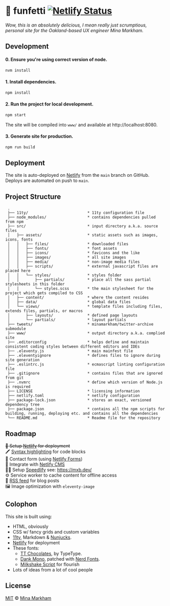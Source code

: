 # 🧁 funfetti [![Netlify Status](https://api.netlify.com/api/v1/badges/8af1abb7-f4a1-46de-b6c7-cda9727b7dd7/deploy-status)](https://app.netlify.com/sites/cupcake-funfetti/deploys)

_Wow, this is an absolutely delicious, I mean really just scrumptious, personal site for the Oakland-based UX engineer Mina Markham._

## Development

#### 0. **Ensure** you're using correct version of node.

```bash
nvm install
```

#### 1. **Install** dependencies.

```bash
npm install
```

#### 2. **Run** the project for local development.

```bash
npm start
```
The site will be compiled into `www/` and available at http://localhost:8080.

#### 3. **Generate** site for production.

```bash
npm run build
```

## Deployment

The site is auto-deployed on [Netlify][netlify] from the `main` branch on GitHub. Deploys are automated on push to `main`.

## Project Structure

```
 .
 ├── 11ty/                          * 11ty configuration file
 ├── node_modules/                  * contains dependencies pulled from npm
 ├── src/                           * input directory a.k.a. source files
 │   ├── assets/                    * static assets such as images, icons, fonts
 │   │   ├── files/                 * downloaded files
 │   │   ├── fonts/                 * font assets
 │   │   ├── icons/                 * favicons and the like
 │   │   ├── images/                * all site images
 │   │   ├── media/                 * non-image media files
 │   │   ├── scripts/               * external javascript files are placed here
 │   │   └── styles/                * styles folder
 │   │       ├── partials/          * place all the sass partial stylesheets in this folder
 │   │       └── styles.scss        * the main stylesheet for the project which gets compiled to CSS
 │   ├── content/                   * where the content resides
 │   ├── data/                      * global data files
 │   └── views/                     * template files including files, extends files, partials, or macros
 │       ├── layouts/               * defined page layouts
 │       └── partials/              * layout partials
 ├── tweets/                        * minamarkham/twitter-archive submodule
 ├── www/                           * output directory a.k.a. complied site
 ├── .editorconfig                  * helps define and maintain consistent coding styles between different editors and IDEs
 ├── .eleventy.js                   * main mainfest file
 ├── .eleventyignore                * defines files to ignore during site generation
 ├── .eslintrc.js                   * ecmascript linting configuration file
 ├── .gitignore                     * contains files that are ignored from git
 ├── .nvmrc                         * define which version of Node.js is required
 ├── LICENSE                        * licensing information
 ├── netlify.toml                   * netlify configuration
 ├── package-lock.json              * stores an exact, versioned dependency tree
 ├── package.json                   * contains all the npm scripts for building, running, deploying etc. and contains all the dependencies
 └── README.md                      * Readme file for the repository
```

## Roadmap

~~🚀 Setup [Netlify](https://www.netlify.com/) for deployment~~  
🖍️ [Syntax highlighting](https://www.11ty.dev/docs/plugins/syntaxhighlight/) for code blocks  
💌 Contact form (using [Netlify Forms](https://docs.netlify.com/forms/setup/))  
📝 Integrate with [Netlify CMS](https://www.netlifycms.org/)  
🏃‍♀️ Setup [Speedlify][speedlify] see: https://mxb.dev/  
⚙️  Service worker to cache content for offline access  
📡 [RSS feed](https://www.11ty.dev/docs/plugins/rss/) for blog posts  
🖼 Image optimization with `eleventy-image`  

## Colophon
This site is built using:

- HTML, obviously
- CSS w/ fancy grids and custom variables
- [11ty](https://www.11ty.dev/), Markdown & [Nunjucks][nunjucks].
- [Netlify](https://www.netlify.com/) for deployment
- These fonts:
  - [TT Chocolates](https://typetype.org/fonts/tt-chocolates/), by TypeType.
  - [Dank Mono](https://philpl.gumroad.com/l/dank-mono), patched with [Nerd Fonts](https://www.nerdfonts.com/).
  - [Milkshake Script](https://creativemarket.com/mila.garret/6547399-Milkshake-Modern-Handwritten-Script) for flourish
- Lots of ideas from a lot of cool people

## License

[MIT][license] © [Mina Markham][author]

[11ty]: https://www.11ty.io/
[Netlify]: https://www.netlify.com/
[nunjucks]: https://mozilla.github.io/nunjucks/
[speedlify]: https://www.speedlify.dev/
[data]: https://www.11ty.dev/docs/data/
[layout]: https://www.11ty.dev/docs/layouts/
[copy]: https://www.11ty.dev/docs/copy/
[author]: https://github.com/minamarkham
[license]: LICENSE
